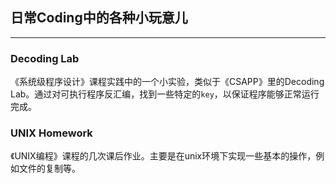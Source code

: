 ## 日常Coding中的各种小玩意儿

---

### Decoding Lab

《系统级程序设计》课程实践中的一个小实验，类似于《CSAPP》里的Decoding Lab。通过对可执行程序反汇编，找到一些特定的`key`，以保证程序能够正常运行完成。

### UNIX Homework

《UNIX编程》课程的几次课后作业。主要是在unix环境下实现一些基本的操作，例如文件的复制等。

